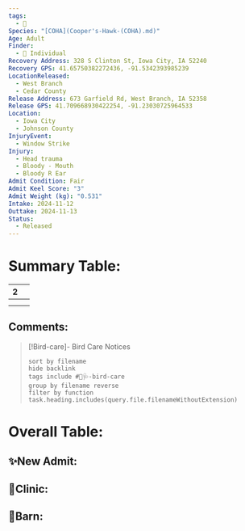 ```yaml
---
tags:
  - 🦅
Species: "[COHA](Cooper's-Hawk-(COHA).md)"
Age: Adult
Finder:
  - 🧑 Individual
Recovery Address: 328 S Clinton St, Iowa City, IA 52240
Recovery GPS: 41.65750382272436, -91.5342393985239
LocationReleased:
  - West Branch
  - Cedar County
Release Address: 673 Garfield Rd, West Branch, IA 52358
Release GPS: 41.709668930422254, -91.23030725964533
Location:
  - Iowa City
  - Johnson County
InjuryEvent:
  - Window Strike
Injury:
  - Head trauma
  - Bloody - Mouth
  - Bloody R Ear
Admit Condition: Fair
Admit Keel Score: "3"
Admit Weight (kg): "0.531"
Intake: 2024-11-12
Outtake: 2024-11-13
Status:
  - Released
---
```


# Summary Table:

<div><table class="dataview table-view-table"><thead class="table-view-thead"><tr class="table-view-tr-header"><th class="table-view-th"><span></span><span class="dataview small-text">2</span></th><th class="table-view-th"><span></span></th></tr></thead><tbody class="table-view-tbody"><tr><td><span></span></td><td><span></span></td></tr><tr><td><span></span></td><td><span></span></td></tr></tbody></table></div>

## Comments:

> [!Bird-care]- Bird Care Notices
>   ```tasks 
>   sort by filename
>   hide backlink
>   tags include #🦅🩺-bird-care 
>   group by filename reverse
>   filter by function task.heading.includes(query.file.filenameWithoutExtension)
>   ```

# Overall Table:

## ✨New Admit:



## 🏥Clinic:



## 🏡Barn:


